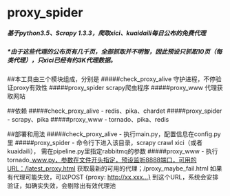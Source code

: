 # proxy_spider

#####  基于python3.5、Scrapy 1.3.3，爬取xici、kuaidaili每日公布的免费代理
#####  *由于这些代理的公布页有几千页，全部抓取并不明智，因此预设只抓取10页（每类代理），只xici已经有约3K代理数据。

##本工具由三个模块组成，分别是
#####check_proxy_alive 守护进程，不停验证proxy有效性
#####proxy_spider  scrapy爬虫程序
#####proxy_www 代理获取网站

##依赖
#####check_proxy_alive - redis、pika、chardet
#####proxy_spider - scrapy、pika
#####proxy_www - tornado、pika、redis

##部署和用法
#####check_proxy_alive - 执行main.py，配置信息在config.py里
#####proxy_spider - 命令行下进入该目录，scrapy crawl xici（或者kuaidaili）， 需在pipeline.py里指定rabbitmq的参数
#####proxy_www - 执行tornado_www.py，参数在文件开头指定，预设监听8888端口，可用的URL：/latest_proxy.html 获取最新的可用的代理；/proxy_maybe_fail.html 如果有代理可能失效，可以POST {proxy: http://xx.xxx...} 到这个URL，系统会安排验证，如确实失效，会剔除出有效代理池